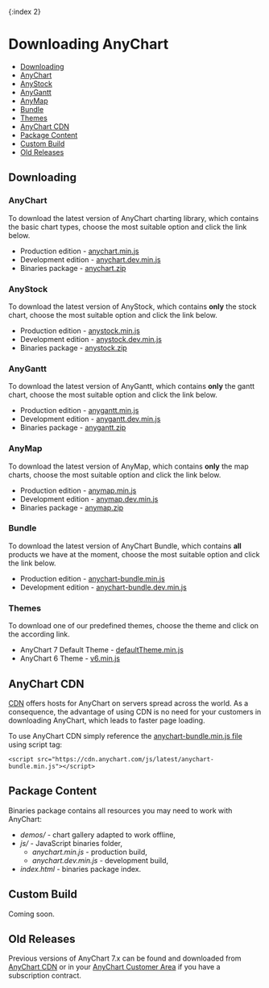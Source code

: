 {:index 2}
# Downloading AnyChart

* [Downloading](#downloading)
 * [AnyChart](#anychart)
 * [AnyStock](#anystock)
 * [AnyGantt](#anygantt)
 * [AnyMap](#anymap)
 * [Bundle](#bundle)
 * [Themes](#themes)
* [AnyChart CDN](#anychart_cdn)
* [Package Content](#package_content)
* [Custom Build](#custom_build)
* [Old Releases](#old_releases)

## Downloading

### AnyChart

To download the latest version of AnyChart charting library, which contains the basic chart types, choose the most suitable option and click the link below.
* Production edition - [anychart.min.js](https://static.anychart.com/cdn/js/latest/anychart.min.js?download)
* Development edition - [anychart.dev.min.js](https://static.anychart.com/cdn/js/latest/anychart.dev.min.js?download)
* Binaries package - [anychart.zip](https://static.anychart.com/cdn/binaries-package/latest/anychart.zip?download)  

### AnyStock

To download the latest version of AnyStock, which contains **only** the stock chart, choose the most suitable option and click the link below.
* Production edition - [anystock.min.js](https://static.anychart.com/cdn/js/latest/anystock.min.js?download)
* Development edition - [anystock.dev.min.js](https://static.anychart.com/cdn/js/latest/anystock.dev.min.js?download)
* Binaries package - [anystock.zip](https://static.anychart.com/cdn/binaries-package/latest/anystock.zip?download)  

### AnyGantt

To download the latest version of AnyGantt, which contains **only** the gantt chart, choose the most suitable option and click the link below.
* Production edition - [anygantt.min.js](https://static.anychart.com/cdn/js/latest/anygantt.min.js?download)
* Development edition - [anygantt.dev.min.js](https://static.anychart.com/cdn/js/latest/anygantt.dev.min.js?download)
* Binaries package - [anygantt.zip](https://static.anychart.com/cdn/binaries-package/latest/anygantt.zip?download)  

### AnyMap

To download the latest version of AnyMap, which contains **only** the map charts, choose the most suitable option and click the link below.
* Production edition - [anymap.min.js](https://static.anychart.com/cdn/js/latest/anymap.min.js?download)
* Development edition - [anymap.dev.min.js](https://static.anychart.com/cdn/js/latest/anymap.dev.min.js?download)
* Binaries package - [anymap.zip](https://static.anychart.com/cdn/binaries-package/latest/anymap.zip?download)

### Bundle

To download the latest version of AnyChart Bundle, which contains **all** products we have at the moment, choose the most suitable option and click the link below.
* Production edition - [anychart-bundle.min.js](https://static.anychart.com/cdn/js/latest/anychart-bundle.min.js?download)
* Development edition - [anychart-bundle.dev.min.js](https://static.anychart.com/cdn/js/latest/anychart-bundle.dev.min.js?download)

### Themes

To download one of our predefined themes, choose the theme and click on the according link.
* AnyChart 7 Default Theme - [defaultTheme.min.js](//cdn.anychart.com/themes/latest/defaultTheme.min.js)
* AnyChart 6 Theme - [v6.min.js](//cdn.anychart.com/themes/latest/v6.min.js)

## AnyChart CDN

<a href="//en.wikipedia.org/wiki/Content\_delivery\_network" target="_blank">CDN</a> offers hosts for AnyChart on servers spread across the world. As a consequence, the advantage of using CDN is no need for your customers in downloading AnyChart, which leads to faster page loading.
  
To use AnyChart CDN simply reference the [anychart-bundle.min.js file](//cdn.anychart.com/js/latest/anychart-bundle.min.js) using script tag:

```
<script src="https://cdn.anychart.com/js/latest/anychart-bundle.min.js"></script>
```

## Package Content

Binaries package contains all resources you may need to work with AnyChart:  
* _demos/_ - chart gallery adapted to work offline,
* _js/_ - JavaScript binaries folder,
  * _anychart.min.js_ - production build,
  * _anychart.dev.min.js_ - development build,
* _index.html_ - binaries package index.
  
## Custom Build

Coming soon.

## Old Releases

Previous versions of AnyChart 7.x can be found and downloaded from <a href="https://cdn.anychart.com/" target="_blank">AnyChart CDN</a> or in your [AnyChart Customer Area](https://www.anychart.com/customer_area/) if you have a subscription contract.
